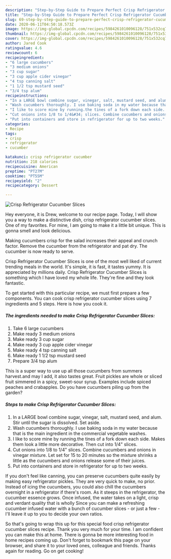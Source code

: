 ```yaml
---
description: "Step-by-Step Guide to Prepare Perfect Crisp Refrigerator Cucumber Slices"
title: "Step-by-Step Guide to Prepare Perfect Crisp Refrigerator Cucumber Slices"
slug: 69-step-by-step-guide-to-prepare-perfect-crisp-refrigerator-cucumber-slices
date: 2020-06-11T04:50:18.573Z
image: https://img-global.cpcdn.com/recipes/5984261010096128/751x532cq70/crisp-refrigerator-cucumber-slices-recipe-main-photo.jpg
thumbnail: https://img-global.cpcdn.com/recipes/5984261010096128/751x532cq70/crisp-refrigerator-cucumber-slices-recipe-main-photo.jpg
cover: https://img-global.cpcdn.com/recipes/5984261010096128/751x532cq70/crisp-refrigerator-cucumber-slices-recipe-main-photo.jpg
author: Jared Cook
ratingvalue: 4.6
reviewcount: 6
recipeingredient:
- "6 large cucumbers"
- "3 medium onions"
- "3 cup sugar"
- "3 cup apple cider vinegar"
- "4 tsp canning salt"
- "1 1/2 tsp mustard seed"
- "3/4 tsp alum"
recipeinstructions:
- "In a LARGE bowl combine sugar, vinegar, salt, mustard seed, and alum. Stir until the sugar is dissolved. Set aside."
- "Wash cucumbers thoroughly. I use baking soda in my water because that is the main ingredient in the commercial vegetable washes."
- "I like to score mine by running.the tines of a fork down each side. Makes them look a little more decorative. Then cut into 1/4&#34; slices."
- "Cut onions into 1/8 to 1/4&#34; slices. Combine cucumbers and onions in vinegar mixture. Let set for 15 to 20 minutes so the mixture shrinks a little as the cucumbers and onions release some of their juices."
- "Put into containers and store in refrigerator for up to two weeks."
categories:
- Recipe
tags:
- crisp
- refrigerator
- cucumber

katakunci: crisp refrigerator cucumber 
nutrition: 218 calories
recipecuisine: American
preptime: "PT27M"
cooktime: "PT55M"
recipeyield: "2"
recipecategory: Dessert

---
```



![Crisp Refrigerator Cucumber Slices](https://img-global.cpcdn.com/recipes/5984261010096128/751x532cq70/crisp-refrigerator-cucumber-slices-recipe-main-photo.jpg)

Hey everyone, it is Drew, welcome to our recipe page. Today, I will show you a way to make a distinctive dish, crisp refrigerator cucumber slices. One of my favorites. For mine, I am going to make it a little bit unique. This is gonna smell and look delicious.

Making cucumbers crisp for the salad increases their appeal and crunch factor. Remove the cucumber from the refrigerator and pat dry. The cucumber is now ready to serve.

Crisp Refrigerator Cucumber Slices is one of the most well liked of current trending meals in the world. It's simple, it is fast, it tastes yummy. It is appreciated by millions daily. Crisp Refrigerator Cucumber Slices is something which I have loved my whole life. They're fine and they look fantastic.


To get started with this particular recipe, we must first prepare a few components. You can cook crisp refrigerator cucumber slices using 7 ingredients and 5 steps. Here is how you cook it.

##### The ingredients needed to make Crisp Refrigerator Cucumber Slices:

1. Take 6 large cucumbers
1. Make ready 3 medium onions
1. Make ready 3 cup sugar
1. Make ready 3 cup apple cider vinegar
1. Make ready 4 tsp canning salt
1. Make ready 1 1/2 tsp mustard seed
1. Prepare 3/4 tsp alum


This is a super way to use up all those cucumbers from summers harvest.and may I add, it also tastes great. Fruit pickles are whole or sliced fruit simmered in a spicy, sweet-sour syrup. Examples include spiced peaches and crabapples. Do you have cucumbers piling up from the garden? 

##### Steps to make Crisp Refrigerator Cucumber Slices:

1. In a LARGE bowl combine sugar, vinegar, salt, mustard seed, and alum. Stir until the sugar is dissolved. Set aside.
1. Wash cucumbers thoroughly. I use baking soda in my water because that is the main ingredient in the commercial vegetable washes.
1. I like to score mine by running.the tines of a fork down each side. Makes them look a little more decorative. Then cut into 1/4&#34; slices.
1. Cut onions into 1/8 to 1/4&#34; slices. Combine cucumbers and onions in vinegar mixture. Let set for 15 to 20 minutes so the mixture shrinks a little as the cucumbers and onions release some of their juices.
1. Put into containers and store in refrigerator for up to two weeks.


If you don&#39;t feel like canning, you can preserve cucumbers quite easily by making easy refrigerator pickles. They are very quick to make, no prior. Instead of icing the cucumbers, you could also chill the cucumbers overnight in a refrigerator if there&#39;s room. As it steeps in the refrigerator, the cucumber essence grows. Once infused, the water takes on a light, crisp and verdant quality that is wholly Since you can make a refreshing cucumber infused water with a bunch of cucumber slices - or just a few - I&#39;ll leave it up to you to decide your own ratios. 

So that's going to wrap this up for this special food crisp refrigerator cucumber slices recipe. Thank you very much for your time. I am confident you can make this at home. There is gonna be more interesting food in home recipes coming up. Don't forget to bookmark this page on your browser, and share it to your loved ones, colleague and friends. Thanks again for reading. Go on get cooking!
